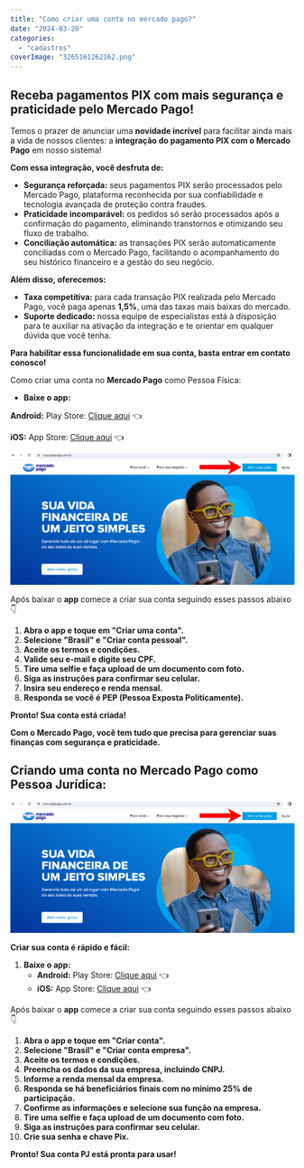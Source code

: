 ```yaml
---
title: "Como criar uma conta no mercado pago?"
date: "2024-03-20"
categories: 
  - "cadastros"
coverImage: "3265161262162.png"
---
```


## **Receba pagamentos PIX com mais segurança e praticidade pelo Mercado Pago!**

Temos o prazer de anunciar uma **novidade incrível** para facilitar ainda mais a vida de nossos clientes: a **integração do pagamento PIX com o Mercado Pago** em nosso sistema!

**Com essa integração, você desfruta de:**

- **Segurança reforçada:** seus pagamentos PIX serão processados pelo Mercado Pago, plataforma reconhecida por sua confiabilidade e tecnologia avançada de proteção contra fraudes.
- **Praticidade incomparável:** os pedidos só serão processados após a confirmação do pagamento, eliminando transtornos e otimizando seu fluxo de trabalho.
- **Conciliação automática:** as transações PIX serão automaticamente conciliadas com o Mercado Pago, facilitando o acompanhamento do seu histórico financeiro e a gestão do seu negócio.

**Além disso, oferecemos:**

- **Taxa competitiva:** para cada transação PIX realizada pelo Mercado Pago, você paga apenas **1,5%**, uma das taxas mais baixas do mercado.
- **Suporte dedicado:** nossa equipe de especialistas está à disposição para te auxiliar na ativação da integração e te orientar em qualquer dúvida que você tenha.

**Para habilitar essa funcionalidade em sua conta, basta entrar em contato conosco!**

Como criar uma conta no **Mercado Pago** como Pessoa Física:

- **Baixe o app:**

**Android:** Play Store: [Clique aqui](https://play.google.com/store/apps/details?id=com.mercadopago.wallet) 👈

**iOS:** App Store: [Clique aqui](https://apps.apple.com/br/app/mercado-pago-cuenta-digital/id925436649?l=en-GB) 👈

![](images/2edit.png)

Após baixar o **app** comece a criar sua conta seguindo esses passos abaixo 👇

1. **Abra o app e toque em "Criar uma conta".**
2. **Selecione "Brasil" e "Criar conta pessoal".**
3. **Aceite os termos e condições.**
4. **Valide seu e-mail e digite seu CPF.**
5. **Tire uma selfie e faça upload de um documento com foto.**
6. **Siga as instruções para confirmar seu celular.**
7. **Insira seu endereço e renda mensal.**
8. **Responda se você é PEP (Pessoa Exposta Politicamente).**

**Pronto! Sua conta está criada!**

**Com o Mercado Pago, você tem tudo que precisa para gerenciar suas finanças com segurança e praticidade.**

## Criando uma conta no Mercado Pago como Pessoa Jurídica:

![](images/2edit.png)

**Criar sua conta é rápido e fácil:**

1. **Baixe o app:**
    - **Android:** Play Store: [Clique aqui](https://play.google.com/store/apps/details?id=com.mercadopago.wallet) 👈
    - **iOS:** App Store: [Clique aqui](https://apps.apple.com/br/app/mercado-pago-cuenta-digital/id925436649?l=en-GB) 👈

Após baixar o **app** comece a criar sua conta seguindo esses passos abaixo 👇

1. **Abra o app e toque em "Criar conta".**
2. **Selecione "Brasil" e "Criar conta empresa".**
3. **Aceite os termos e condições.**
4. **Preencha os dados da sua empresa, incluindo CNPJ.**
5. **Informe a renda mensal da empresa.**
6. **Responda se há beneficiários finais com no mínimo 25% de participação.**
7. **Confirme as informações e selecione sua função na empresa.**
8. **Tire uma selfie e faça upload de um documento com foto.**
9. **Siga as instruções para confirmar seu celular.**
10. **Crie sua senha e chave Pix.**

**Pronto! Sua conta PJ está pronta para usar!**
